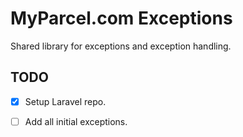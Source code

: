# MyParcel.com Exceptions
Shared library for exceptions and exception handling.

## TODO
- [x] Setup Laravel repo.
- [ ] Add all initial exceptions.

